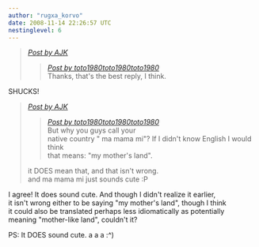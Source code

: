 ```yaml
---
author: "rugxa_korvo"
date: 2008-11-14 22:26:57 UTC
nestinglevel: 6
---
```

> [_Post by AJK_](/ovnpkDbt/how-to-say-it-good-must#post16)  
> 
> > [_Post by toto1980toto1980toto1980_](/ovnpkDbt/how-to-say-it-good-must#post15)  
> > Thanks, that's the best reply, I think.  
> > 
> 
> 

SHUCKS!  

> [_Post by AJK_](/ovnpkDbt/how-to-say-it-good-must#post16)  
> 
> > [_Post by toto1980toto1980toto1980_](/ovnpkDbt/how-to-say-it-good-must#post15)  
> > But why you guys call your  
> > native country " ma mama mi"? If I didn't know English I would think  
> > that means: "my mother's land".  
> > 
> 
> it DOES mean that, and that isn't wrong.  
> and ma mama mi just sounds cute :P  
> 

I agree! It does sound cute. And though I didn't realize it earlier,  
it isn't wrong either to be saying "my mother's land", though I think  
it could also be translated perhaps less idiomatically as potentially  
meaning "mother-like land", couldn't it?  
  
PS: It DOES sound cute. a a a :^)